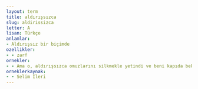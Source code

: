 ```yaml
---
layout: term
title: aldırışsızca
slug: aldirissizca
letter: A
lisan: Türkçe
anlamlar:
- Aldırışsız bir biçimde
ozellikler:
- - zarf
ornekler:
- - Ama o, aldırışsızca omuzlarını silkmekle yetindi ve beni kapıda bekleterek içeriye gitti.
orneklerkaynak:
- - Selim İleri
---
```

